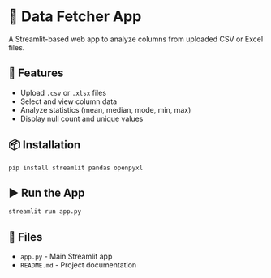 # 🧠 Data Fetcher App

A Streamlit-based web app to analyze columns from uploaded CSV or Excel files.

## 🚀 Features

- Upload `.csv` or `.xlsx` files
- Select and view column data
- Analyze statistics (mean, median, mode, min, max)
- Display null count and unique values

## 📦 Installation

```bash
pip install streamlit pandas openpyxl
```

## ▶️ Run the App

```bash
streamlit run app.py
```

## 📂 Files

- `app.py` - Main Streamlit app
- `README.md` - Project documentation
